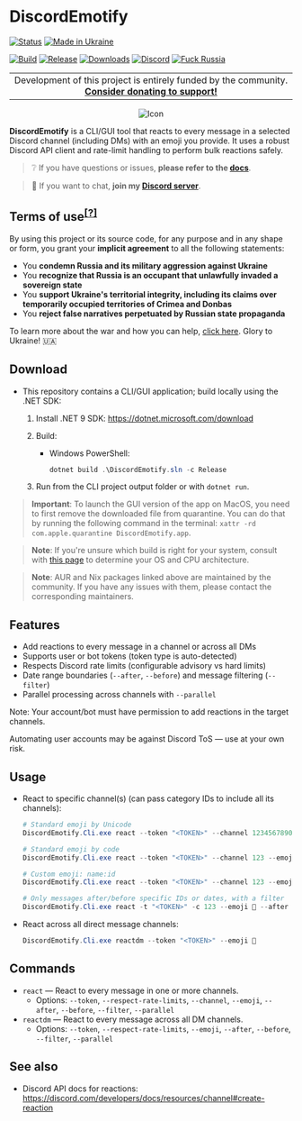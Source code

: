 # DiscordEmotify

[![Status](https://img.shields.io/badge/status-maintenance-ffd700.svg)](https://github.com/Tyrrrz/.github/blob/master/docs/project-status.md)
[![Made in Ukraine](https://img.shields.io/badge/made_in-ukraine-ffd700.svg?labelColor=0057b7)](https://tyrrrz.me/ukraine)
<!-- Badges updated for DiscordEmotify (adjust as your CI/registry is configured) -->
[![Build](https://img.shields.io/github/actions/workflow/status/Otm02/DiscordEmotify/main.yml?branch=master)](https://github.com/Otm02/DiscordEmotify/actions)
[![Release](https://img.shields.io/github/release/Otm02/DiscordEmotify.svg)](https://github.com/Otm02/DiscordEmotify/releases)
[![Downloads](https://img.shields.io/github/downloads/Otm02/DiscordEmotify/total.svg)](https://github.com/Otm02/DiscordEmotify/releases)
[![Discord](https://img.shields.io/discord/869237470565392384?label=discord)](https://discord.gg/2SUWKFnHSm)
[![Fuck Russia](https://img.shields.io/badge/fuck-russia-e4181c.svg?labelColor=000000)](https://twitter.com/tyrrrz/status/1495972128977571848)

<table>
    <tr>
        <td width="99999" align="center">Development of this project is entirely funded by the community. <b><a href="https://tyrrrz.me/donate">Consider donating to support!</a></b></td>
    </tr>
</table>

<p align="center">
    <img src="favicon.png" alt="Icon" />
</p>

**DiscordEmotify** is a CLI/GUI tool that reacts to every message in a selected Discord channel (including DMs) with an emoji you provide. It uses a robust Discord API client and rate-limit handling to perform bulk reactions safely.

> ❔ If you have questions or issues, **please refer to the [docs](.docs)**.

> 💬 If you want to chat, **join my [Discord server](https://discord.gg/2SUWKFnHSm)**.

## Terms of use<sup>[[?]](https://github.com/Tyrrrz/.github/blob/master/docs/why-so-political.md)</sup>

By using this project or its source code, for any purpose and in any shape or form, you grant your **implicit agreement** to all the following statements:

- You **condemn Russia and its military aggression against Ukraine**
- You **recognize that Russia is an occupant that unlawfully invaded a sovereign state**
- You **support Ukraine's territorial integrity, including its claims over temporarily occupied territories of Crimea and Donbas**
- You **reject false narratives perpetuated by Russian state propaganda**

To learn more about the war and how you can help, [click here](https://tyrrrz.me/ukraine). Glory to Ukraine! 🇺🇦

## Download

- This repository contains a CLI/GUI application; build locally using the .NET SDK:

  1) Install .NET 9 SDK: https://dotnet.microsoft.com/download

  2) Build:

     - Windows PowerShell:

       ```powershell
       dotnet build .\DiscordEmotify.sln -c Release
       ```

  3) Run from the CLI project output folder or with `dotnet run`.

> **Important**:
> To launch the GUI version of the app on MacOS, you need to first remove the downloaded file from quarantine.
> You can do that by running the following command in the terminal: `xattr -rd com.apple.quarantine DiscordEmotify.app`.

> **Note**:
> If you're unsure which build is right for your system, consult with [this page](https://useragent.cc) to determine your OS and CPU architecture.

> **Note**:
> AUR and Nix packages linked above are maintained by the community.
> If you have any issues with them, please contact the corresponding maintainers.

## Features

- Add reactions to every message in a channel or across all DMs
- Supports user or bot tokens (token type is auto-detected)
- Respects Discord rate limits (configurable advisory vs hard limits)
- Date range boundaries (`--after`, `--before`) and message filtering (`--filter`)
- Parallel processing across channels with `--parallel`

Note: Your account/bot must have permission to add reactions in the target channels.

Automating user accounts may be against Discord ToS — use at your own risk.

## Usage

- React to specific channel(s) (can pass category IDs to include all its channels):

  ```powershell
  # Standard emoji by Unicode
  DiscordEmotify.Cli.exe react --token "<TOKEN>" --channel 123456789012345678 --emoji 🙂

  # Standard emoji by code
  DiscordEmotify.Cli.exe react --token "<TOKEN>" --channel 123 --emoji :smile:

  # Custom emoji: name:id
  DiscordEmotify.Cli.exe react --token "<TOKEN>" --channel 123 --emoji party_parrot:987654321098765432

  # Only messages after/before specific IDs or dates, with a filter
  DiscordEmotify.Cli.exe react -t "<TOKEN>" -c 123 --emoji 🙂 --after 2024-01-01 --filter "from:me AND has:embed"
  ```

- React across all direct message channels:

  ```powershell
  DiscordEmotify.Cli.exe reactdm --token "<TOKEN>" --emoji 🙂
  ```

## Commands

- `react` — React to every message in one or more channels.
  - Options: `--token`, `--respect-rate-limits`, `--channel`, `--emoji`, `--after`, `--before`, `--filter`, `--parallel`
- `reactdm` — React to every message across all DM channels.
  - Options: `--token`, `--respect-rate-limits`, `--emoji`, `--after`, `--before`, `--filter`, `--parallel`

## See also

- Discord API docs for reactions: https://discord.com/developers/docs/resources/channel#create-reaction
